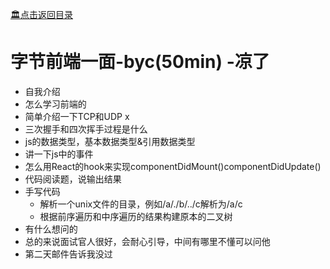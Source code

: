 [:classical_building:点击返回目录](../README.md)

# 字节前端一面-byc(50min) -凉了
* 自我介绍
* 怎么学习前端的
* 简单介绍一下TCP和UDP	x
* 三次握手和四次挥手过程是什么
* js的数据类型，基本数据类型&引用数据类型
* 讲一下js中的事件
* 怎么用React的hook来实现componentDidMount()componentDidUpdate()
* 代码阅读题，说输出结果
* 手写代码
	* 解析一个unix文件的目录，例如/a/./b/../c解析为/a/c
	* 根据前序遍历和中序遍历的结果构建原本的二叉树
* 有什么想问的
* 总的来说面试官人很好，会耐心引导，中间有哪里不懂可以问他
* 第二天邮件告诉我没过
